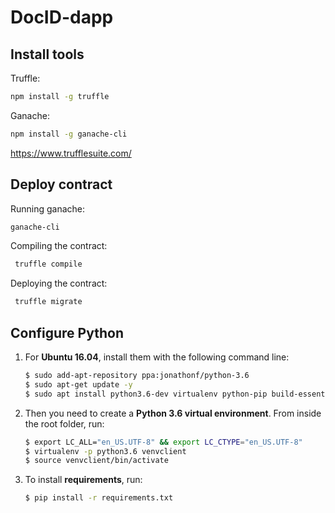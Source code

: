 # DocID-dapp

## Install tools

Truffle:
```bash
npm install -g truffle
```

Ganache:
```bash
npm install -g ganache-cli
```

https://www.trufflesuite.com/

## Deploy contract

Running ganache:
```bash
ganache-cli
```

Compiling the contract:
```bash
 truffle compile
 ```
 
 Deploying the contract:
```bash
 truffle migrate
 ```

## Configure Python

1. For **Ubuntu 16.04**, install them with the following command line:
    ```bash
    $ sudo add-apt-repository ppa:jonathonf/python-3.6
    $ sudo apt-get update -y
    $ sudo apt install python3.6-dev virtualenv python-pip build-essential libcurl4-openssl-dev libssl-dev -y
    ```

2. Then you need to create a **Python 3.6 virtual environment**. From inside the root folder, run:
    ```bash
    $ export LC_ALL="en_US.UTF-8" && export LC_CTYPE="en_US.UTF-8"
    $ virtualenv -p python3.6 venvclient
    $ source venvclient/bin/activate
    ``` 

3. To install **requirements**, run:
    ```bash
    $ pip install -r requirements.txt
    ```
